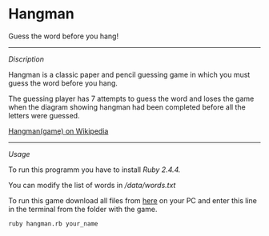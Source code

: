 # Hangman
Guess the word before you hang!

***
*Discription*

Hangman is a classic paper and pencil guessing game in which you must guess the word before you hang.

The guessing player has 7 attempts to guess the word and loses the game when the diagram showing hangman had been completed before all the letters were guessed.

[Hangman(game) on Wikipedia](https://en.wikipedia.org/wiki/Hangman_(game))

***
*Usage*

To run this programm you have to install *Ruby 2.4.4.*

You can modify the list of words in */data/words.txt*

To run this game download all files from [here](https://github.com/shapovalov-k/hangman) on your PC and enter this line in the terminal from the folder with the game.

```
ruby hangman.rb your_name
```

